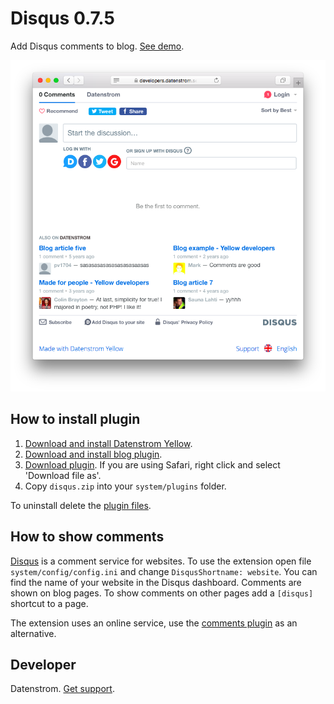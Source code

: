 Disqus 0.7.5
============
Add Disqus comments to blog. [See demo](https://developers.datenstrom.se/features/blog/made-for-people).

<p align="center"><img src="disqus-screenshot.png?raw=true" alt="Screenshot"></p>

## How to install plugin

1. [Download and install Datenstrom Yellow](https://github.com/datenstrom/yellow/).
2. [Download and install blog plugin](https://github.com/datenstrom/yellow-extensions/tree/master/features/blog).
3. [Download plugin](https://github.com/datenstrom/yellow-extensions/raw/master/zip/disqus.zip). If you are using Safari, right click and select 'Download file as'.
4. Copy `disqus.zip` into your `system/plugins` folder.

To uninstall delete the [plugin files](update.ini).

## How to show comments

[Disqus](http://disqus.com) is a comment service for websites. To use the extension open file `system/config/config.ini` and change `DisqusShortname: website`. You can find the name of your website in the Disqus dashboard. Comments are shown on blog pages. To show comments on other pages add a `[disqus]` shortcut to a page.

The extension uses an online service, use the [comments plugin](https://github.com/wunderfeyd/yellow-comments) as an alternative.

## Developer

Datenstrom. [Get support](https://developers.datenstrom.se/help/support).


